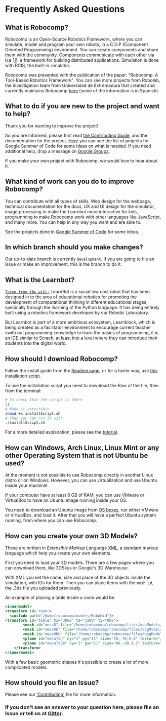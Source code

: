 # Frequently Asked Questions

## What is Robocomp?

Robocomp is an Open-Source Robotics Framework, where you can simulate, model and program your own robots, in a C.O.P (Component Oriented Programming) enviroment. You can create components and share them with the community. Components communicate with each other via Ice [[1](https://doc.zeroc.com/ice/3.7/introduction)], a framework for building distributed applications. Simulation is done with RCIS, the built-in simulator.

Robocomp was presented with the publication of the paper: "Robocomp: A Tool-Based Robotics Framework". You can see more projects from Robolab, the investigation team from Universidad de Extremadura that created and currently maintains Robocomp [here](https://robolab.unex.es) (some of the information is in Spanish).

## What to do if you are new to the project and want to help?

Thank you for wanting to improve the project! 

So you are informed, please first read [the Contributing Guide](../CONTRIBUTING.md), and the documentation for the project. [Here](https://robocomp.github.io/web/blog) you can see the list of projects for Google Summer of Code for some ideas on what is needed. If you need additional help, drop a message on [Google Groups](https://groups.google.com/forum/?hl=es#!forum/robocomp-dev).

If you make your own project with Robocomp, we would love to hear about it.

## What kind of work can you do to improve Robocomp?

You can contribute with all types of skills. Web design for the webpage, technical documentation for the docs, UX and UI design for the simulator, image processing to make the Learnbot more interactive for kids, programming to make Robocomp work with other languages like JavaScript, and many more. You can help in any way you want and are able to.

See the projects done in [Google Summer of Code](https://robocomp.github.io/web/blog/) for some ideas.

## In which branch should you make changes?

Our up-to-date branch is currently `development`. If you are going to file an issue or make an improvement, this is the branch to do it. 

## What is the Learnbot?

[`Taken from the wiki:`](https://github.com/robocomp/learnbot/wiki) LearnBot is a social low cost robot that has been designed in to the area of educational robotics for promoting the development of computational thinking in diferent educational stages, specically through the learning of the Python language. It has being entirely built using a robotics framework developed by our Robotic Laboratory.

But Learnbot is part of a more ambitious ecosystem, Learnblock, which is being created as a facilitator environment to encourage current teacher swith out programming knowledge to learn the basics of programming, it is an IDE similar to Scrach, at least into a level where they can introduce their students into the digital world.

## How should I download Robocomp?

Follow the install guide from the [Readme page](https://github.com/robocomp/robocomp/blob/development/README.md), or for a faster way, use [this installation script](https://github.com/robocomp/robocomp/blob/development/doc/installScript.md). 

To use the installation script you need to download the Raw of the file, then from the terminal:

```bash
# To check that the script is there
ls
# Make it executable
chmod +x installScript.sh
# Then you can run it with
./installScript.sh
```

For a more detailed explanation, please see the [tutorial](https://github.com/robocomp/robocomp/blob/development/installScript.sh).

## How can Windows, Arch Linux, Linux Mint or any other Operating System that is not Ubuntu be used?

At the moment is not possible to use Robocomp directly in another Linux distro or on Windows. However, you can use virtualization and use Ubuntu inside your machine!

If your computer have at least 8 GB of RAM, you can use VMware or VirtualBox to have an Ubuntu image running inside your OS.

You need to download an Ubuntu image from [OS boxes](https://www.osboxes.org/ubuntu/), run either VMware or VirtualBox, and load it. After that you will have a perfect Ubuntu system running, from where you can use Robocomp.

## How can you create your own 3D Models?

These are written in *Extensible Markup Language* [XML](https://www.ibm.com/developerworks/library/x-newxml/index.html), a standard markup language which help you create your own elements.

First you need to load your 3D models. There are a few pages where you can download them, like 3DSkys or Google's 3D Warehouse. 

With XML you set the name, size and place of the 3D objects inside the simulation, with IDs for them. Then you can place items with the `mesh id`, the .3ds file you uploaded previously.

An example of placing a table inside a room would be:

```XML
<innermodel>
<transform id='room'>
  <include path="/home/robocomp/models/RoboKid"/>
<transform id="table" tx="3800" tz="3200" ty="800">
		<mesh id="mesaR" file="/home/robocomp/robocomp/files/osgModels/basics/cylinder.3ds" scale="600,600,12" rx="1.5707" collide="1" />
		<mesh id="mesaRb" file="/home/robocomp/robocomp/files/osgModels/basics/cylinder.3ds" scale="30,30,400" rx="1.5707" ty="-400" collide="1" />
		<mesh id="mesaRbb" file="/home/robocomp/robocomp/files/osgModels/basics/cylinder.3ds" scale="325,325,9" rx="1.5707" ty="-800" collide="1" />
		<plane id="mesaTag" ny="1" py="11" size="70,-70,5.0" texture="/home/robocomp/robocomp/components/robocomp-ursus-rockin/files/autonomyLab/30.png" />
		<plane id="mesaTagb" ny="1" py="11" size="80,-80,3.5" texture="#ffffff" />
	</transform>
</innermodel>  
```

With a few basic geometric shapes it's possible to create a lot of more complicated models. 

## How should you file an Issue?

Please see our ['Contributing'](../CONTRIBUTING.md) file for more information.

### If you don't see an answer to your question here, please file an Issue or tell us at [Gitter](https://gitter.im/robocomp/robocomp).



